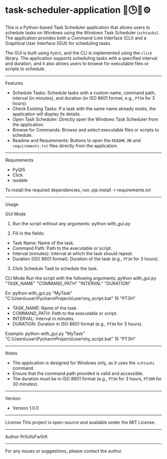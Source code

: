 # task-scheduler-application 📅🕒✅⚙️
This is a Python-based Task Scheduler application that allows users to schedule tasks on Windows using the Windows Task Scheduler (`schtasks`). The application provides both a Command-Line Interface (CLI) and a Graphical User Interface (GUI) for scheduling tasks.

The GUI is built using `PyQt5`, and the CLI is implemented using the `click` library. The application supports scheduling tasks with a specified interval and duration, and it also allows users to browse for executable files or scripts to schedule.

---

Features
- Schedule Tasks: Schedule tasks with a custom name, command path, interval (in minutes), and duration (in ISO 8601 format, e.g., `PT3H` for 3 hours).
- Check Existing Tasks: If a task with the same name already exists, the application will display its details.
- Open Task Scheduler: Directly open the Windows Task Scheduler from the application.
- Browse for Commands: Browse and select executable files or scripts to schedule.
- Readme and Requirements: Buttons to open the `README.MD` and `requirements.txt` files directly from the application.

---

Requirements
- PyQt5
- Click
- isodate

To install the required dependencies, run:
pip install -r requirements.txt

---

Usage

GUI Mode
1. Run the script without any arguments:
python with_gui.py

2. Fill in the fields:
- Task Name: Name of the task.
- Command Path: Path to the executable or script.
- Interval (minutes): Interval at which the task should repeat.
- Duration (ISO 8601 format): Duration of the task (e.g., `PT3H` for 3 hours).
3. Click Schedule Task to schedule the task.

CLI Mode
Run the script with the following arguments:
python with_gui.py "TASK_NAME" "COMMAND_PATH" "INTERVAL" "DURATION"

Ex:  python with_gui.py "MyTask" "C:\Users\user\PycharmProjects\user\my_script.bat" 15 "PT3H"

- TASK_NAME: Name of the task.
- COMMAND_PATH: Path to the executable or script.
- INTERVAL: Interval in minutes.
- DURATION: Duration in ISO 8601 format (e.g., `PT3H` for 3 hours).

Example:
python with_gui.py "MyTask" "C:\Users\user\PycharmProjects\user\my_script.bat" 15 "PT3H"

---

Notes
- The application is designed for Windows only, as it uses the `schtasks` command.
- Ensure that the command path provided is valid and accessible.
- The duration must be in ISO 8601 format (e.g., `PT3H` for 3 hours, `PT30M` for 30 minutes).

---

Version
- Version 1.0.0

---

License
This project is open-source and available under the MIT License.

---

Author
Pr0ofoFw0rK

---

For any issues or suggestions, please contact the author.
